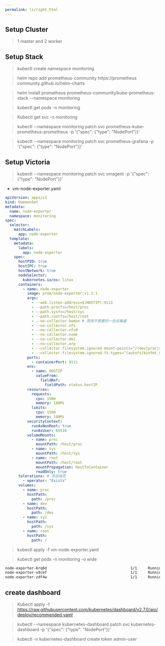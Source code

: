 ```yaml
---
permalink: ls/right.html
---
```


## Setup Cluster

> 1 master and 2 worker

## Setup Stack

> kubectl create namespace monitoring

> helm repo add prometheus-community https://prometheus community.github.io/helm-charts

> helm install prometheus prometheus-community/kube-prometheus-stack --namespace monitoring

> kubectl get pods -n monitoring

> Kubectl get svc -n monitoring

> kubectl --namespace monitoring patch svc prometheus-kube-prometheus-prometheus -p '{"spec": {"type": "NodePort"}}'

> kubectl --namespace monitoring patch svc prometheus-grafana -p '{"spec": {"type": "NodePort"}}'


## Setup Victoria

> kubectl --namespace monitoring patch svc vmagent -p '{"spec": {"type": "NodePort"}}'

- vm-node-exporter.yaml
```yaml
apiVersion: apps/v1
kind: DaemonSet
metadata:
  name: node-exporter
  namespace: monitoring
spec:
  selector:
    matchLabels:
      app: node-exporter
  template:
    metadata:
      labels:
        app: node-exporter
    spec:
      hostPID: true
      hostIPC: true
      hostNetwork: true
      nodeSelector:
        kubernetes.io/os: linux
      containers:
        - name: node-exporter
          image: prom/node-exporter:v1.3.1
          args:
            - --web.listen-address=$(HOSTIP):9111
            - --path.procfs=/host/proc
            - --path.sysfs=/host/sys
            - --path.rootfs=/host/root
            - --no-collector.hwmon # 禁用不需要的一些采集器
            - --no-collector.nfs
            - --no-collector.nfsd
            - --no-collector.nvme
            - --no-collector.dmi
            - --no-collector.arp
            - --collector.filesystem.ignored-mount-points=^/(dev|proc|sys|var/lib/containerd/.+|/var/lib/docker/.+|var/lib/kubelet/pods/.+)($|/)
            - --collector.filesystem.ignored-fs-types=^(autofs|binfmt_misc|cgroup|configfs|debugfs|devpts|devtmpfs|fusectl|hugetlbfs|mqueue|overlay|proc|procfs|pstore|rpc_pipefs|securityfs|sysfs|tracefs)$
          ports:
            - containerPort: 9111
          env:
            - name: HOSTIP
              valueFrom:
                fieldRef:
                  fieldPath: status.hostIP
          resources:
            requests:
              cpu: 150m
              memory: 180Mi
            limits:
              cpu: 150m
              memory: 180Mi
          securityContext:
            runAsNonRoot: true
            runAsUser: 65534
          volumeMounts:
            - name: proc
              mountPath: /host/proc
            - name: sys
              mountPath: /host/sys
            - name: root
              mountPath: /host/root
              mountPropagation: HostToContainer
              readOnly: true
      tolerations: # 添加容忍
        - operator: "Exists"
      volumes:
        - name: proc
          hostPath:
            path: /proc
        - name: dev
          hostPath:
            path: /dev
        - name: sys
          hostPath:
            path: /sys
        - name: root
          hostPath:
            path: /
```

> kubectl apply -f vm-node-exporter.yaml

> kubectl get pods -n monitoring -o wide
```bash
node-exporter-brq6d                                      1/1     Running   0             48s   10.5.8.209   node2    <none>           <none>
node-exporter-v8cmf                                      1/1     Running   0             47s   10.5.9.117   node1    <none>           <none>
node-exporter-zdf4w                                      1/1     Running   0             47s   10.5.9.130   master   <none>           <none>
```

## create dashboard

> Kubectl apply -f https://raw.githubusercontent.com/kubernetes/dashboard/v2.7.0/aio/deploy/recommended.yaml

> kubectl --namespace kubernetes-dashboard patch svc kubernetes-dashboard -p '{"spec": {"type": "NodePort"}}'

> kubectl -n kubernetes-dashboard create token admin-user
